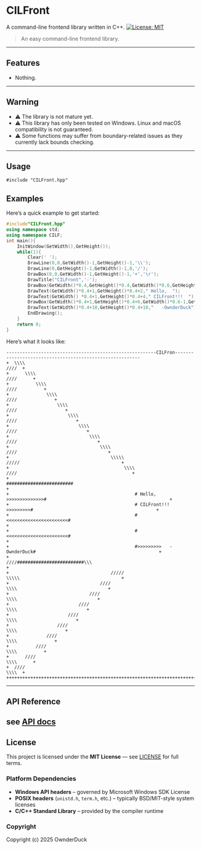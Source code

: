 # CILFront
A command-line frontend library written in C++.
[![License: MIT](https://img.shields.io/badge/License-MIT-yellow.svg)](https://opensource.org/licenses/MIT)
> An easy command-line frontend library.
---
## Features
- Nothing.
---
## Warning
- ⚠️ The library is not mature yet.
- ⚠️ This library has only been tested on Windows. Linux and macOS compatibility is not guaranteed.
- ⚠️ Some functions may suffer from boundary-related issues as they currently lack bounds checking.
---
## Usage
`#include "CILFront.hpp"`
## Examples
Here’s a quick example to get started:
```cpp
#include"CILFront.hpp"
using namespace std;
using namespace CILF;
int main(){
	InitWindow(GetWidth(),GetHeight());
	while(1){
		Clear(' ');
		DrawLine(0,0,GetWidth()-1,GetHeight()-1,'\\');
		DrawLine(0,GetHeight()-1,GetWidth()-1,0,'/');
		DrawBox(0,0,GetWidth()-1,GetHeight()-1,'+','\r');
		DrawTitle("CILFront",'-');
		DrawBox(GetWidth()*0.4,GetHeight()*0.4,GetWidth()*0.6,GetHeight()*0.6,'#','>');
		DrawText(GetWidth()*0.4+1,GetHeight()*0.4+2," Hello,  ");
		DrawText(GetWidth() *0.4+1,GetHeight()*0.4+4," CILFront!!!  ");
		DrawBox(GetWidth()*0.4+1,GetHeight()*0.4+6,GetWidth()*0.6-1,GetHeight()*0.4+8,'<','<');
		DrawText(GetWidth()*0.4+10,GetHeight()*0.4+10,"   -OwnderDuck");
		EndDrawing();
	}
	return 0;
}
```
Here’s what it looks like:
```
--------------------------------------------------------CILFron---------------------------------------------------------
+  \\\\                                                                                                          ////  +
+      \\\\                                                                                                  ////      +
+          \\\\                                                                                          ////          +
+              \\\\                                                                                  ////              +
+                  \\\\                                                                          ////                  +
+                      \\\\                                                                  ////                      +
+                          \\\\                                                          ////                          +
+                              \\\\                                                  ////                              +
+                                  \\\\                                          ////                                  +
+                                      \\\\\                                /////                                      +
+                                           \\\\                        ////                                           +
+                                               #########################                                              +
+                                               # Hello,  >>>>>>>>>>>>>>#                                              +
+                                               # CILFront!!!  >>>>>>>>>#                                              +
+                                               #<<<<<<<<<<<<<<<<<<<<<<<#                                              +
+                                               #<<<<<<<<<<<<<<<<<<<<<<<#                                              +
+                                               #>>>>>>>>>   -OwnderDuck#                                              +
+                                           ////#########################\\\                                           +
+                                      /////                                \\\\\                                      +
+                                  ////                                          \\\\                                  +
+                              ////                                                  \\\\                              +
+                          ////                                                          \\\\                          +
+                      ////                                                                  \\\\                      +
+                  ////                                                                          \\\\                  +
+              ////                                                                                  \\\\              +
+          ////                                                                                          \\\\          +
+      ////                                                                                                  \\\\      +
+  ////                                                                                                          \\\\  +
++++++++++++++++++++++++++++++++++++++++++++++++++++++++++++++++++++++++++++++++++++++++++++++++++++++++++++++++++++++++
```
---
## API Reference
see [API docs](API.md)
---
## License
This project is licensed under the **MIT License** — see [LICENSE](LICENSE) for full terms.
### Platform Dependencies
- **Windows API headers** – governed by Microsoft Windows SDK License  
- **POSIX headers** (`unistd.h`, `term.h`, etc.) – typically BSD/MIT-style system licenses  
- **C/C++ Standard Library** – provided by the compiler runtime
### Copyright
Copyright (c) 2025 OwnderDuck
